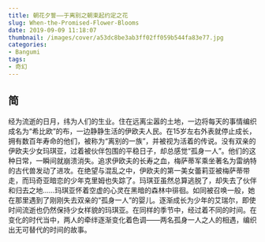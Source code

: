 ```yaml
---
title: 朝花夕誓——于离别之朝束起约定之花
slug: When-the-Promised-Flower-Blooms
date: 2019-09-09 11:18:07
thumbnail: /images/cover/a53dc8be3ab3ff02ff059b544fa83e77.jpg
categories:
- Bangumi
tags:
- 奇幻
---
```


## 简

经为流逝的日月，纬为人们的生业。住在远离尘嚣的土地，一边将每天的事情编织成名为“希比欧”的布，一边静静生活的伊欧夫人民。在15岁左右外表就停止成长，拥有数百年寿命的他们，被称为“离别的一族”，并被视为活着的传说。没有双亲的伊欧夫少女玛琪亚，过着被伙伴包围的平稳日子，却总感觉“孤身一人”。他们的这种日常，一瞬间就崩溃消失。追求伊欧夫的长寿之血，梅萨蒂军乘坐著名为雷纳特的古代兽发动了进攻。在绝望与混乱之中，伊欧夫的第一美女蕾莉亚被梅萨蒂带走，而玛奇亚暗恋的少年克里姆也失踪了。玛琪亚虽然总算逃脱了，却失去了伙伴和归去之地……玛琪亚怀着空虚的心灵在黑暗的森林中徘徊。如同被召唤一般，她在那里遇到了刚刚失去双亲的“孤身一人”的婴儿。逐渐成长为少年的艾瑞尔，即使时间流逝也仍然保持少女样貌的玛琪亚。在同样的季节中，经过着不同的时间。在变化的时代当中，两人的牵绊逐渐变化着色调——两名孤身一人之人的相遇，编织出无可替代的时间的故事。
